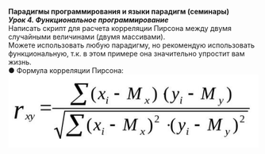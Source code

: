 **Парадигмы программирования и языки парадигм (семинары)**  
***Урок 4. Функциональное программирование***  
Написать скрипт для расчета корреляции Пирсона между
двумя случайными величинами (двумя массивами).  
Можете использовать любую парадигму, но рекомендую использовать
функциональную, т.к. в этом примере она значительно
упростит вам жизнь.  
● Формула корреляции Пирсона:  
![Формула корреляции Пирсона](image.jpg)